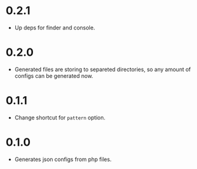 # 0.2.1

- Up deps for finder and console.

# 0.2.0

- Generated files are storing to separeted directories, so any amount of configs can be generated now.

# 0.1.1

- Change shortcut for `pattern` option.

# 0.1.0

- Generates json configs from php files.